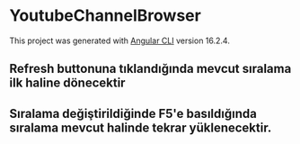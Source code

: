 # YoutubeChannelBrowser

This project was generated with [Angular CLI](https://github.com/angular/angular-cli) version 16.2.4.

## Refresh buttonuna tıklandığında mevcut sıralama ilk haline dönecektir
## Sıralama değiştirildiğinde F5'e basıldığında sıralama mevcut halinde tekrar yüklenecektir.
